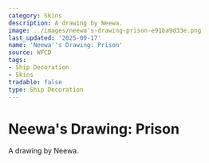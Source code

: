 ```yaml
---
category: Skins
description: A drawing by Neewa.
image: ../images/neewa's-drawing-prison-e91ba9d33e.png
last_updated: '2025-09-17'
name: 'Neewa''s Drawing: Prison'
source: WFCD
tags:
- Ship Decoration
- Skins
tradable: false
type: Ship Decoration
---
```


# Neewa's Drawing: Prison

A drawing by Neewa.

